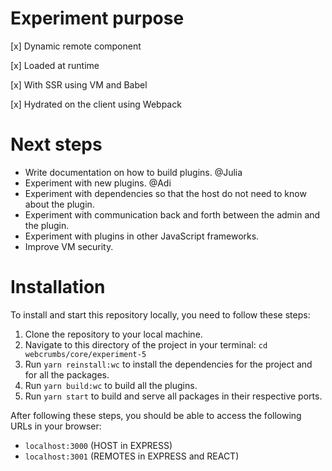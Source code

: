 # Experiment purpose
[x] Dynamic remote component

[x] Loaded at runtime 

[x] With SSR using VM and Babel

[x] Hydrated on the client using Webpack

# Next steps
- Write documentation on how to build plugins. @Julia
- Experiment with new plugins. @Adi
- Experiment with dependencies so that the host do not need to know about the plugin.
- Experiment with communication back and forth between the admin and the plugin.
- Experiment with plugins in other JavaScript frameworks.
- Improve VM security.

# Installation

To install and start this repository locally, you need to follow these steps:

1. Clone the repository to your local machine.
2. Navigate to this directory of the project in your terminal: `cd webcrumbs/core/experiment-5`
3. Run `yarn reinstall:wc` to install the dependencies for the project and for all the packages.
4. Run `yarn build:wc` to build all the plugins.
5. Run `yarn start` to build and serve all packages in their respective ports.

After following these steps, you should be able to access the following URLs in your browser:

- `localhost:3000` (HOST in EXPRESS)
- `localhost:3001` (REMOTES in EXPRESS and REACT)